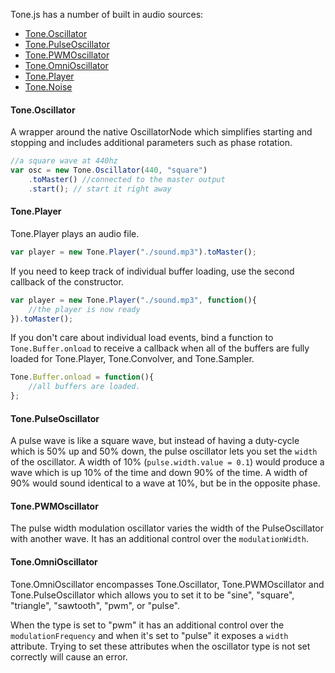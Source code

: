 Tone.js has a number of built in audio sources:

* [Tone.Oscillator](http://tonenotone.github.io/Tone.js/doc/Tone.Oscillator.html)
* [Tone.PulseOscillator](http://tonenotone.github.io/Tone.js/doc/Tone.PulseOscillator.html)
* [Tone.PWMOscillator](http://tonenotone.github.io/Tone.js/doc/Tone.PWMOscillator.html)
* [Tone.OmniOscillator](http://tonenotone.github.io/Tone.js/doc/Tone.OmniOscillator.html)
* [Tone.Player](http://tonenotone.github.io/Tone.js/doc/Tone.Player.html)
* [Tone.Noise](http://tonenotone.github.io/Tone.js/doc/Tone.Noise.html)

#### Tone.Oscillator

A wrapper around the native OscillatorNode which simplifies starting and stopping and includes additional parameters such as phase rotation.

```javascript
//a square wave at 440hz
var osc = new Tone.Oscillator(440, "square")
	.toMaster() //connected to the master output
	.start(); // start it right away
```

#### Tone.Player

Tone.Player plays an audio file. 

```javascript
var player = new Tone.Player("./sound.mp3").toMaster();
```

If you need to keep track of individual buffer loading, use the second callback of the constructor. 

```javascript
var player = new Tone.Player("./sound.mp3", function(){
	//the player is now ready	
}).toMaster();
```

If you don't care about individual load events, bind a function to `Tone.Buffer.onload` to receive a callback when all of the buffers are fully loaded for Tone.Player, Tone.Convolver, and Tone.Sampler. 

```javascript
Tone.Buffer.onload = function(){
	//all buffers are loaded.	
};
```

#### Tone.PulseOscillator

A pulse wave is like a square wave, but instead of having a duty-cycle which is 50% up and 50% down, the pulse oscillator lets you set the `width` of the oscillator. A width of 10% (`pulse.width.value = 0.1`) would produce a wave which is up 10% of the time and down 90% of the time. A width of 90% would sound identical to a wave at 10%, but be in the opposite phase. 

#### Tone.PWMOscillator

The pulse width modulation oscillator varies the width of the PulseOscillator with another wave. It has an additional control over the `modulationWidth`. 

#### Tone.OmniOscillator

Tone.OmniOscillator encompasses Tone.Oscillator, Tone.PWMOscillator and Tone.PulseOscillator which allows you to set it to be "sine", "square", "triangle", "sawtooth", "pwm", or "pulse". 

When the type is set to "pwm" it has an additional control over the `modulationFrequency` and when it's set to "pulse" it exposes a `width` attribute. Trying to set these attributes when the oscillator type is not set correctly will cause an error. 
